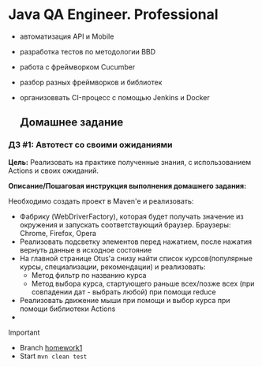 # **Java QA Engineer. Professional**


+ автоматизация API и Mobile
+ разработка тестов по методологии BBD
+ работа с фреймворком Cucumber
+ разбор разных фреймворков и библиотек
+ организоввать CI-процесс с помощью Jenkins и Docker

  ## Домашнее задание
### ДЗ #1: Автотест со своими ожиданиями

**Цель:**
Реализовать на практике полученные знания, с использованием Actions и своих ожиданий.

**Описание/Пошаговая инструкция выполнения домашнего задания:**

Необходимо создать проект в Maven'e и реализовать:

+ Фабрику (WebDriverFactory), которая будет получать значение из окружения и запускать соответствующий браузер. Браузеры: Chrome, Firefox, Opera
+ Реализовать подсветку элементов перед нажатием, после нажатия вернуть данные в исходное состояние
+ На главной странице Otus'a снизу найти список курсов(популярные курсы, специализации, рекомендации) и реализовать:
  - Метод фильтр по названию курса
  - Метод выбора курса, стартующего раньше всех/позже всех (при совпадении дат - выбрать любой) при помощи reduce
+ Реализовать движение мыши при помощи и выбор курса при помощи библиотеки Actions
+ 
>[!IMPORTANT]
>+ Branch [homework1](https://github.com/RusAli/OTUS_Java-QA-Engineer.Professional/tree/homework1)
>+ Start ```mvn clean test```
